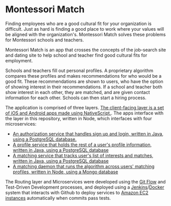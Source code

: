 # Montessori Match
Finding employees who are a good cultural fit for your organization is difficult. Just as hard is finding a good place to work where your values will be aligned with the organization's. Montessori Match solves these problems for Montessori schools and teachers.

Montessori Match is an app that crosses the concepts of the job-search site and dating site to help school and teacher find good cultural fits for employment.

Schools and teachers fill out personal profiles. A proprietary algorithm compares these profiles and makes recommendations for who would be a good fit. These recommendations are shown to users, who have the option of showing interest in their recommendations. If a school and teacher both show interest in each other, they are matched, and are given contact information for each other. Schools can then start a hiring process.

The application is comprised of three layers. [The client-facing layer is a set of iOS and Android apps made using NativeScript.](http://github.com/dsudia/montMatchMobile). The apps interface with the layer in this repository, written in Node, which interfaces with four microservices:
* [An authorization service that handles sign up and login, written in Java, using a PostgreSQL database.](https://github.com/BenAychh/MMAuthService)
* [A profile service that holds the rest of a user's profile information, written in Java, using a PostgreSQL database](https://github.com/dsudia/mmprofileservice)
* [A matching service that tracks user's list of interests and matches, written in Java, using a PostgreSQL database](https://github.com/BenAychh/MMMatchService)
* [A matching daemon that runs the algorithm across users' matching profiles, written in Node, using a Mongo database](https://github.com/dsudia/MMMatchDaemon)

The Routing layer and Microservices were developed using the [Git Flow](http://jeffkreeftmeijer.com/2010/why-arent-you-using-git-flow/) and Test-Driven Development processes, and deployed using a [Jenkins](https://jenkins.io)/[Docker](https://www.docker.com) system that interacts with Github to deploy services to [Amazon EC2 instances](https://aws.amazon.com/ec2/) automatically when commits pass tests.
